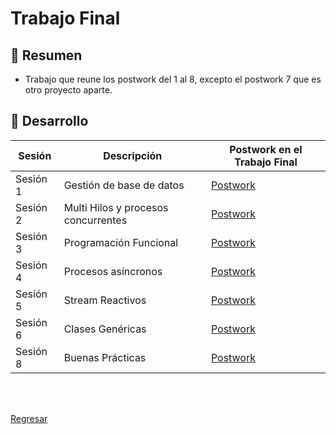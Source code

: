 # Trabajo Final

## 🎩 Resumen

- Trabajo que reune los postwork del 1 al 8, excepto el postwork 7 que es otro proyecto aparte.

## 🚀 Desarrollo

| Sesión                | Descripción                                                       |Postwork en el Trabajo Final|
|-----------------------|-------------------------------------------------------------------|---------|
| Sesión 1| Gestión de base de datos|[Postwork](./TrabajoFinal/src/main/java/org/bedu/postwork/javase2project/model)|
| Sesión 2| Multi Hilos y procesos concurrentes |[Postwork](./TrabajoFinal/src/main/java/org/bedu/postwork/javase2project/multithreading)|
| Sesión 3| Programación Funcional |[Postwork](./TrabajoFinal/src/main/java/org/bedu/postwork/javase2project/tools)|
| Sesión 4| Procesos asíncronos |[Postwork](./TrabajoFinal/src/main/java/org/bedu/postwork/javase2project/async)|
| Sesión 5|Stream Reactivos |[Postwork](./TrabajoFinal/src/main/java/org/bedu/postwork/javase2project/reactive)|
| Sesión 6|Clases Genéricas |[Postwork](./TrabajoFinal/src/main/java/org/bedu/postwork/javase2project/tools)|
| Sesión 8|Buenas Prácticas |[Postwork](./TrabajoFinal/src/main/java/org/bedu/postwork/javase2project/)|


<br/>
<br/>

[Regresar ](./JSE_Fase2_Modulo3_Equipo10/README.md)
